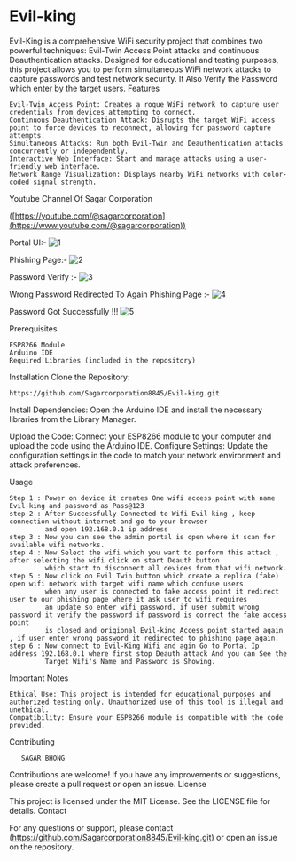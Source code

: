 # Evil-king

Evil-King is a comprehensive WiFi security project that combines two powerful techniques: Evil-Twin Access Point attacks and continuous Deauthentication attacks. Designed for educational and testing purposes, this project allows you to perform simultaneous WiFi network attacks to capture passwords and test network security. It Also Verify the Password which enter by the target users.
Features

    Evil-Twin Access Point: Creates a rogue WiFi network to capture user credentials from devices attempting to connect.
    Continuous Deauthentication Attack: Disrupts the target WiFi access point to force devices to reconnect, allowing for password capture attempts.
    Simultaneous Attacks: Run both Evil-Twin and Deauthentication attacks concurrently or independently.
    Interactive Web Interface: Start and manage attacks using a user-friendly web interface.
    Network Range Visualization: Displays nearby WiFi networks with color-coded signal strength.
    
Youtube Channel Of Sagar Corporation

([https://youtube.com/@sagarcorporation](https://www.youtube.com/@sagarcorporation)) 

Portal UI:-
![1](https://github.com/user-attachments/assets/04066660-37a6-4426-b59f-6c60a235c0c5)

Phishing Page:-
![2](https://github.com/user-attachments/assets/51453c39-8316-4951-85bf-1c1263423545)

Password Verify :-
![3](https://github.com/user-attachments/assets/dc86c299-6d99-476f-8a4a-d0e871df9300)

Wrong Password Redirected To Again Phishing Page :- 
![4](https://github.com/user-attachments/assets/5849b010-764a-45cb-a64a-277c3997c50c)

Password Got Successfully !!!
![5](https://github.com/user-attachments/assets/553ff4a6-3055-426f-bd8a-00a8b636e4ba)


Prerequisites

    ESP8266 Module
    Arduino IDE
    Required Libraries (included in the repository)

Installation
Clone the Repository:

    https://github.com/Sagarcorporation8845/Evil-king.git
Install Dependencies: Open the Arduino IDE and install the necessary libraries from the Library Manager.

Upload the Code: Connect your ESP8266 module to your computer and upload the code using the Arduino IDE.
Configure Settings: Update the configuration settings in the code to match your network environment and attack preferences.


Usage

    Step 1 : Power on device it creates One wifi access point with name Evil-king and password as Pass@123
    step 2 : After Successfully Connected to Wifi Evil-king , keep connection without internet and go to your browser
             and open 192.168.0.1 ip address
    step 3 : Now you can see the admin portal is open where it scan for available wifi networks.
    step 4 : Now Select the wifi which you want to perform this attack , after selecting the wifi click on start Deauth button
             which start to disconnect all devices from that wifi network.
    step 5 : Now click on Evil Twin button which create a replica (fake) open wifi network with target wifi name which confuse users
             when any user is connected to fake access point it redirect user to our phishing page where it ask user to wifi requires 
             an update so enter wifi password, if user submit wrong password it verify the password if password is correct the fake access point
             is closed and origional Evil-king Access point started again , if user enter wrong password it redirected to phishing page again.
    step 6 : Now connect to Evil-King Wifi and agin Go to Portal Ip address 192.168.0.1 where first stop Deauth attack And you can See the
             Target Wifi's Name and Password is Showing.
             

Important Notes

    Ethical Use: This project is intended for educational purposes and authorized testing only. Unauthorized use of this tool is illegal and unethical.
    Compatibility: Ensure your ESP8266 module is compatible with the code provided.

Contributing

       SAGAR BHONG
       
Contributions are welcome! If you have any improvements or suggestions, please create a pull request or open an issue.
License

This project is licensed under the MIT License. See the LICENSE file for details.
Contact

For any questions or support, please contact (https://github.com/Sagarcorporation8845/Evil-king.git) or open an issue on the repository.
